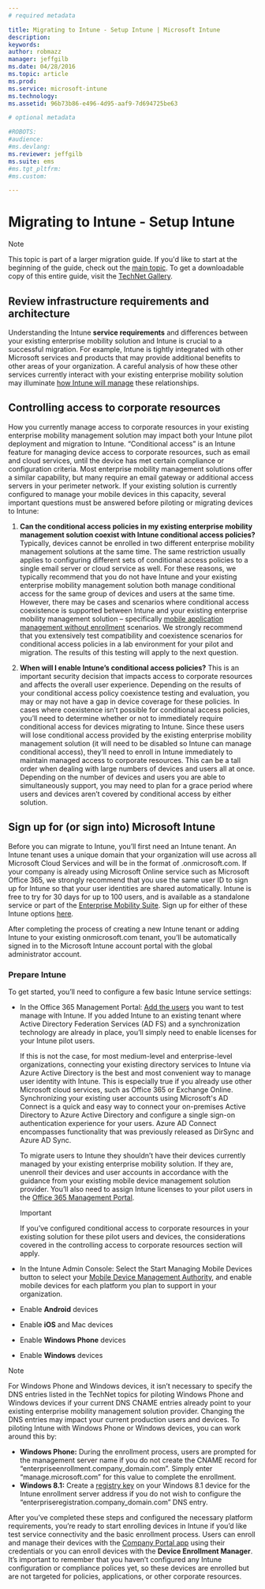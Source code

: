 ```yaml
---
# required metadata

title: Migrating to Intune - Setup Intune | Microsoft Intune
description:
keywords:
author: robmazz
manager: jeffgilb
ms.date: 04/28/2016
ms.topic: article
ms.prod:
ms.service: microsoft-intune
ms.technology:
ms.assetid: 96b73b86-e496-4d95-aaf9-7d694725be63

# optional metadata

#ROBOTS:
#audience:
#ms.devlang:
ms.reviewer: jeffgilb
ms.suite: ems
#ms.tgt_pltfrm:
#ms.custom:

---
```



# Migrating to Intune - Setup Intune

>[!NOTE]
>This topic is part of a larger migration guide. If you'd like to start at the beginning of the guide, check out the [main topic](migrating-to-intune.md). To get a downloadable copy of this entire guide, visit the [TechNet Gallery](https://gallery.technet.microsoft.com/Migrating-to-Intune-ea439387).

## Review infrastructure requirements and architecture

Understanding the Intune **service requirements** and differences between your existing enterprise mobility solution and Intune is crucial to a successful migration. For example, Intune is tightly integrated with other Microsoft services and products that may provide additional benefits to other areas of your organization. A careful analysis of how these other services currently interact with your existing enterprise mobility solution may illuminate [how Intune will manage](/Intune/GetStarted/what-to-know-before-you-start-microsoft-intune) these relationships.

## Controlling access to corporate resources

How you currently manage access to corporate resources in your existing enterprise mobility management solution may impact both your Intune pilot deployment and migration to Intune. “Conditional access” is an Intune feature for managing device access to corporate resources, such as email and cloud services, until the device has met certain compliance or configuration criteria.  Most enterprise mobility management solutions offer a similar capability, but many require an email gateway or additional access servers in your perimeter network.  If your existing solution is currently configured to manage your mobile devices in this capacity, several important questions must be answered before piloting or migrating devices to Intune:

1. **Can the conditional access policies in my existing enterprise mobility management solution coexist with Intune conditional access policies?** Typically, devices cannot be enrolled in two different enterprise mobility management solutions at the same time. The same restriction usually applies to configuring different sets of conditional access policies to a single email server or cloud service as well. For these reasons, we typically recommend that you do not have Intune and your existing enterprise mobility management solution both manage conditional access for the same group of devices and users at the same time. However, there may be cases and scenarios where conditional access coexistence is supported between Intune and your existing enterprise mobility management solution – specifically [mobile application management without enrollment](/Intune/deploy/introduction-to-mobile-app-management-policies-with-microsoft-intune) scenarios. We strongly recommend that you extensively test compatibility and coexistence scenarios for conditional access policies in a lab environment for your pilot and migration. The results of this testing will apply to the next question.

2. **When will I enable Intune’s conditional access policies?** This is an important security decision that impacts access to corporate resources and affects the overall user experience.  Depending on the results of your conditional access policy coexistence testing and evaluation, you may or may not have a gap in device coverage for these policies. In cases where coexistence isn’t possible for conditional access policies, you’ll need to determine whether or not to immediately require conditional access for devices migrating to Intune. Since these users will lose conditional access provided by the existing enterprise mobility management solution (it will need to be disabled so Intune can manage conditional access), they’ll need to enroll in Intune immediately to maintain managed access to corporate resources. This can be a tall order when dealing with large numbers of devices and users all at once. Depending on the number of devices and users you are able to simultaneously support, you may need to plan for a grace period where users and devices aren’t covered by conditional access by either solution.

## Sign up for (or sign into) Microsoft Intune

Before you can migrate to Intune, you’ll first need an Intune tenant. An Intune tenant uses a unique domain that your organization will use across all Microsoft Cloud Services and will be in the format of <your domain>.onmicrosoft.com.  If your company is already using Microsoft Online service such as Microsoft Office 365, we strongly recommend that you use the same user ID to sign up for Intune so that your user identities are shared automatically.  Intune is free to try for 30 days for up to 100 users, and is available as a standalone service or part of the [Enterprise Mobility Suite](http://www.microsoft.com/en-us/server-cloud/enterprise-mobility/overview.aspx). Sign up for either of these Intune options [here](https://www.microsoft.com/en-us/server-cloud/enterprise-mobility/free-trial.aspx). 

After completing the process of creating a new Intune tenant or adding Intune to your existing onmicrosoft.com tenant, you’ll be automatically signed in to the Microsoft Intune account portal with the global administrator account.

### Prepare Intune

To get started, you’ll need to configure a few basic Intune service settings: 

- In the Office 365 Management Portal: [Add the users](/Intune/GetStarted/get-started-with-a-paid-subscription-to-microsoft-intune) you want to test manage with Intune. If you added Intune to an existing tenant where Active Directory Federation Services (AD FS) and a synchronization technology are already in place, you’ll simply need to enable licenses for your Intune pilot users. 

	If this is not the case, for most medium-level and enterprise-level organizations, connecting your existing directory services to Intune via Azure Active Directory is the best and most convenient way to manage user identity with Intune. This is especially true if you already use other Microsoft cloud services, such as Office 365 or Exchange Online. Synchronizing your existing user accounts using Microsoft's AD Connect is a quick and easy way to connect your on-premises Active Directory to Azure Active Directory and configure a single sign-on authentication experience for your users.  Azure AD Connect encompasses functionality that was previously released as DirSync and Azure AD Sync.

	To migrate users to Intune they shouldn’t have their devices currently managed by your existing enterprise mobility solution. If they are, unenroll their devices and user accounts in accordance with the guidance from your existing mobile device management solution provider.  You’ll also need to assign Intune licenses to your pilot users in the [Office 365 Management Portal](http://portal.office.com/).

	>[!IMPORTANT]
	>If you’ve configured conditional access to corporate resources in your existing solution for these pilot users and devices, the considerations covered in the controlling access to corporate resources section will apply.

- In the Intune Admin Console: Select the Start Managing Mobile Devices button to select your [Mobile Device Management Authority](/Intune/Deploy/enroll-devices-in-microsoft-intune), and enable mobile devices for each platform you plan to support in your organization.

 - Enable **Android** devices
 - Enable **iOS** and Mac devices
 - Enable **Windows Phone** devices
 - Enable **Windows** devices

>[!NOTE] 
>For Windows Phone and Windows devices, it isn’t necessary to specify the DNS entries listed in the TechNet topics for piloting Windows Phone and Windows devices if your current DNS CNAME entries already point to your existing enterprise mobility management solution provider. Changing the DNS entries may impact your current production users and devices.  To piloting Intune with Windows Phone or Windows devices, you can work around this by:
>
>- **Windows Phone:** During the enrollment process, users are prompted for the management server name if you do not create the CNAME record for “enterpriseenrollment.company_domain.com”.  Simply enter “manage.microsoft.com” for this value to complete the enrollment.
>- **Windows 8.1:** Create a [registry key](https://support.microsoft.com/kb/2909320) on your Windows 8.1 device for the Intune enrollment server address if you do not wish to configure the “enterpriseregistration.company_domain.com” DNS entry.

After you’ve completed these steps and configured the necessary platform requirements, you’re ready to start enrolling devices in Intune if you’d like test service connectivity and the basic enrollment process. Users can enroll and manage their devices with the [Company Portal app](http://www.microsoft.com/en-us/download/details.aspx?id=46398) using their credentials or you can enroll devices with the **Device Enrollment Manager**. It’s important to remember that you haven’t configured any Intune configuration or compliance polices yet, so these devices are enrolled but are not targeted for policies, applications, or other corporate resources.
